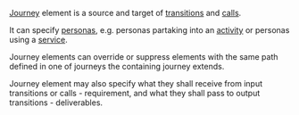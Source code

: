 [Journey](Journey.html) element is a source and target of [transitions](Transition.html) and [calls](Call.html).

It can specify [personas](../Persona.html), e.g. personas partaking into an [activity](Activity.html) or personas using a [service](Service.html).

Journey elements can override or suppress elements with the same path defined in one of journeys the containing journey extends. 

Journey element may also specify what they shall receive from input transitions or calls - requirement, and what they shall pass to output transitions - deliverables.
